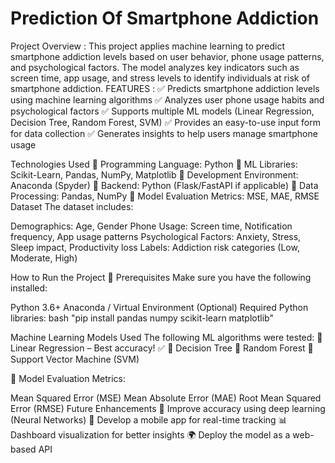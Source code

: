 # Prediction Of Smartphone Addiction
 
Project Overview :
This project applies machine learning to predict smartphone addiction levels based on user behavior, phone usage patterns, and psychological factors. The model analyzes key indicators such as screen time, app usage, and stress levels to identify individuals at risk of smartphone addiction.
FEATURES :
✅ Predicts smartphone addiction levels using machine learning algorithms
✅ Analyzes user phone usage habits and psychological factors
✅ Supports multiple ML models (Linear Regression, Decision Tree, Random Forest, SVM)
✅ Provides an easy-to-use input form for data collection
✅ Generates insights to help users manage smartphone usage

Technologies Used
🔹 Programming Language: Python
🔹 ML Libraries: Scikit-Learn, Pandas, NumPy, Matplotlib
🔹 Development Environment: Anaconda (Spyder)
🔹 Backend: Python (Flask/FastAPI if applicable)
🔹 Data Processing: Pandas, NumPy
🔹 Model Evaluation Metrics: MSE, MAE, RMSE
Dataset
The dataset includes:

Demographics: Age, Gender
Phone Usage: Screen time, Notification frequency, App usage patterns
Psychological Factors: Anxiety, Stress, Sleep impact, Productivity loss
Labels: Addiction risk categories (Low, Moderate, High)

How to Run the Project
🔧 Prerequisites
Make sure you have the following installed:

Python 3.6+
Anaconda / Virtual Environment (Optional)
Required Python libraries:
bash
"pip install pandas numpy scikit-learn matplotlib"

 Machine Learning Models Used
The following ML algorithms were tested:
🔹 Linear Regression – Best accuracy! ✅
🔹 Decision Tree
🔹 Random Forest
🔹 Support Vector Machine (SVM)

📌 Model Evaluation Metrics:

Mean Squared Error (MSE)
Mean Absolute Error (MAE)
Root Mean Squared Error (RMSE)
 Future Enhancements
🚀 Improve accuracy using deep learning (Neural Networks)
📱 Develop a mobile app for real-time tracking
📊 Dashboard visualization for better insights
🌍 Deploy the model as a web-based API






